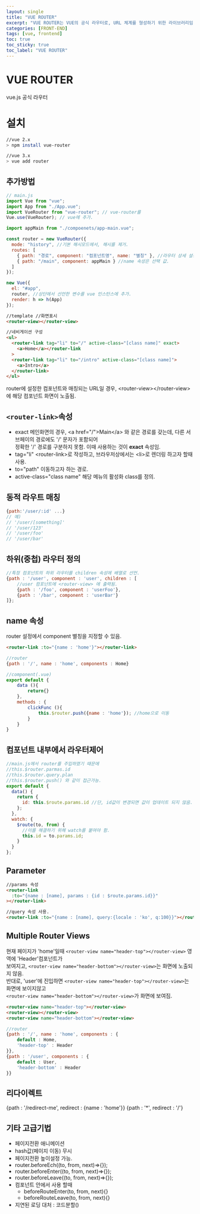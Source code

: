 ```yaml
---
layout: single
title: "VUE ROUTER"
excerpt: "VUE ROUTER는 VUE의 공식 라우터로, URL 체계를 형성하기 위한 라이브러리임."
categories: [FRONT-END]
tags: [vue, frontend]
toc: true
toc_sticky: true
toc_label: "VUE ROUTER"
---
```


# VUE ROUTER

vue.js 공식 라우터

# 설치

```bash
//vue 2.x
> npm install vue-router

//vue 3.x
> vue add router
```

## 추가방법

```javascript
// main.js
import Vue from "vue";
import App from "./App.vue";
import VueRouter from "vue-router"; // vue-router를
Vue.use(VueRouter); // vue에 추가.

import appMain from "./compoenets/app-main.vue";

const router = new VueRouter({
  mode: "history", //기본 해시모드에서, 해시를 제거.
  routes: [
    { path: "경로", component: "컴포넌트명", name: "별칭" }, //라우터 상세 설정.
    { path: "/main", component: appMain } //name 속성은 선택 값.
  ]
});

new Vue({
  el: "#app",
  router, //상단에서 선언한 변수를 vue 인스턴스에 추가.
  render: h => h(App)
});
```

```html
//template //화면표시
<router-view></router-view>

//네비게이션 구성
<ul>
  <router-link tag="li" to="/" active-class="[class name]" exact>
    <a>Home</a></router-link
  >
  <router-link tag="li" to="/intro" active-class="[class name]">
    <a>Intro</a>
  </router-link>
</ul>
```

router에 설정한 컴포넌트와 매칭되는 URL일 경우, &lt;router-view&gt;&lt;/router-view&gt;에 해당 컴포넌트 화면이 노출됨.

## `<router-link>`속성

- exact
  메인화면의 경우, &lt;a href="/"&gt;Main&lt;/a&gt; 와 같은 경로를 갖는데, 다른 서브페이의 경로에도 '/' 문자가 포함되어  
  정확한 '/' 경로를 구분하지 못함. 이때 사용하는 것이 **exact** 속성임.
- tag="li"
  &lt;router-link&gt;로 작성하고, 브라우저상에서는 &lt;li&gt;로 렌더링 하고자 할때 사용.
- to="path"
  이동하고자 하는 경로.
- active-class="class name"
  해당 메뉴의 활성화 class를 정의.

## 동적 라우트 매칭

```javascript
{path:'/user/:id' ...}
// 예)
// '/user/[something]'
// '/user/123'
// '/user/foo'
// '/user/bar'
```

## 하위(중첩) 라우터 정의

```javascript
//특정 컴포넌트의 하위 라우터를 children 속성에 배열로 선언.
{path : '/user', component : 'user', children : [
	//user 컴포넌트에 <router-view> 에 출력됨.
	{path : '/foo', component : 'userFoo'},
	{path : '/bar', component : 'userBar'}
]};
```

## name 속성

router 설정에서 component 별칭을 지정할 수 있음.

```html
<router-link :to="{name : 'home'}"></router-link>
```

```javascript
//router
{path : '/', name : 'home', components : Home}

//component(.vue)
export default {
	data (){
		return{}
	},
	methods : {
		clickFunc (){
			this.$router.push({name : 'home'}); //home으로 이동
		}
	}
}
```

## 컴포넌트 내부에서 라우터제어

```javascript
//main.js에서 router를 주입하였기 때문에
//this.$router.parmas.id
//this.$router.query.plan
//this.$router.push() 와 같이 접근가능.
export default {
  data() {
    return {
      id: this.$route.params.id //단, id값이 변경되면 값이 업데이트 되지 않음.
    };
  },
  watch: {
    $route(to, from) {
      //이를 해결하기 위해 watch를 붙여야 함.
      this.id = to.params.id;
    }
  }
};
```

## Parameter

```html
//params 속성
<router-link
  :to="{name : [name], params : {id : $route.params.id}}"
></router-link>

//query 속성 사용.
<router-link :to="{name : [name], query:{locale : 'ko', q:100}}"></router-link>
```

## Multiple Router Views

현재 페이지가 'home'일때 `<router-view name="header-top"></router-view>` 영역에 'Header'컴포넌트가  
보여지고, `<router-view name="header-bottom"></router-view>`는 화면에 노출되지 않음.  
반대로, 'user'에 진입하면 `<router-view name="header-top"></router-view>`는 화면에 보이지않고  
`<router-view name="header-bottom"></router-view>`가 화면에 보여짐.

```html
<router-view name="header-top"></router-view>
<router-view></router-view>
<router-view name="header-bottom"></router-view>
```

```javascript
//router
{path : '/', name : 'home', components : {
	default : Home,
	'header-top' : Header
}},
{path : '/user', components : {
	default : User,
	'header-bottom' : Header
}}
```

## 리다이렉트

{path : '/redirect-me', redirect : {name : 'home'}}
{path : '\*', redirect : '/'}

## 기타 고급기법

- 페이지전환 애니메이션
- hash값(페이지 이동) 무시
- 페이지전환 높이설정 가능.
- router.beforeEch((to, from, next)=>{});
- router.beforeEnter((to, from, next)=>{});
- router.beforeLeave((to, from, next)=>{});
- 컴포넌트 안에서 사용 할때
  - beforeRouteEnter(to, from, next){}
  - beforeRouteLeave(to, from, next){}
- 지연된 로딩 대처 : 코드분할()
